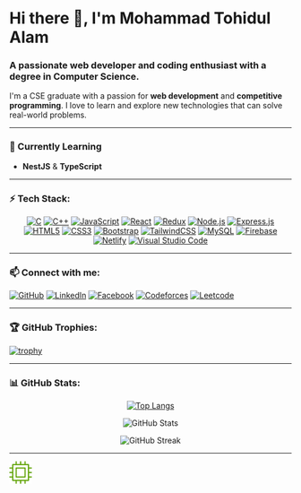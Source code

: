 # Hi there 👋, I'm Mohammad Tohidul Alam

### A passionate web developer and coding enthusiast with a degree in Computer Science.

I'm a CSE graduate with a passion for **web development** and **competitive programming**. I love to learn and explore new technologies that can solve real-world problems.

---

### 🌱 Currently Learning
- **NestJS** & **TypeScript**

---

### ⚡ Tech Stack:
<div align="center">
  
[![C](https://img.shields.io/badge/C-%2300599C.svg?style=flat-square&logo=c&logoColor=white)]()
[![C++](https://img.shields.io/badge/C++-%2300599C.svg?style=flat-square&logo=c%2B%2B&logoColor=white)]()
[![JavaScript](https://img.shields.io/badge/JavaScript-%23F7DF1E.svg?style=flat-square&logo=javascript&logoColor=black)]()
[![React](https://img.shields.io/badge/React-%2320232a.svg?style=flat-square&logo=react&logoColor=%2361DAFB)]()
[![Redux](https://img.shields.io/badge/Redux-%23593d88.svg?style=flat-square&logo=redux&logoColor=white)]()
[![Node.js](https://img.shields.io/badge/Node.js-%23339933.svg?style=flat-square&logo=nodedotjs&logoColor=white)]()
[![Express.js](https://img.shields.io/badge/Express.js-%23000000.svg?style=flat-square&logo=express&logoColor=white)]()
[![HTML5](https://img.shields.io/badge/HTML5-%23E34F26.svg?style=flat-square&logo=html5&logoColor=white)]()
[![CSS3](https://img.shields.io/badge/CSS3-%231572B6.svg?style=flat-square&logo=css3&logoColor=white)]()
[![Bootstrap](https://img.shields.io/badge/Bootstrap-%23563D7C.svg?style=flat-square&logo=bootstrap&logoColor=white)]()
[![TailwindCSS](https://img.shields.io/badge/TailwindCSS-%2338B2AC.svg?style=flat-square&logo=tailwind-css&logoColor=white)]()
[![MySQL](https://img.shields.io/badge/MySQL-%2300f.svg?style=flat-square&logo=mysql&logoColor=white)]()
[![Firebase](https://img.shields.io/badge/Firebase-%23039BE5.svg?style=flat-square&logo=firebase)]()
[![Netlify](https://img.shields.io/badge/Netlify-%2300C7B7.svg?style=flat-square&logo=netlify&logoColor=white)]()
[![Visual Studio Code](https://img.shields.io/badge/Visual_Studio_Code-%23007ACC.svg?style=flat-square&logo=visual-studio-code&logoColor=white)]()

</div>

---

### 📫 Connect with me:

[![GitHub](https://img.shields.io/badge/GitHub-%2312100E.svg?&style=flat-square&logo=github&logoColor=white)](https://github.com/Tohidul0)
[![LinkedIn](https://img.shields.io/badge/LinkedIn-%230077B5.svg?&style=flat-square&logo=linkedin&logoColor=white)](https://www.linkedin.com/in/mohammad-tohidul-alam-361115265/)
[![Facebook](https://img.shields.io/badge/Facebook-%231877F2.svg?&style=flat-square&logo=facebook&logoColor=white)](https://www.facebook.com/profile.php?id=100009415096366)
[![Codeforces](https://img.shields.io/badge/Codeforces-%23000000.svg?&style=flat-square&logo=codeforces&logoColor=white)](https://codeforces.com/profile/Akilakil)
[![Leetcode](https://img.shields.io/badge/LeetCode-%23000000.svg?&style=flat-square&logo=leetcode&logoColor=white)](https://leetcode.com/Tohidul45/)

---

### 🏆 GitHub Trophies:

[![trophy](https://github-profile-trophy.vercel.app/?username=Tohidul0&theme=gruvbox)](https://github.com/ryo-ma/github-profile-trophy)

---

### 📊 GitHub Stats:

<div align="center">
  
[![Top Langs](https://github-readme-stats.vercel.app/api/top-langs/?username=Tohidul0&layout=compact&theme=vision-friendly-dark)](https://github.com/anuraghazra/github-readme-stats)

![GitHub Stats](https://github-readme-stats.vercel.app/api?username=Tohidul0&show_icons=true&theme=vision-friendly-dark&count_private=true)

![GitHub Streak](https://streak-stats.demolab.com/?user=Tohidul0&theme=dark)
  
</div>

---

<a href='https://docs.github.com/en/developers'>
  <img src='https://raw.githubusercontent.com/acervenky/animated-github-badges/master/assets/devbadge.gif' width='40' height='40'>
</a>
